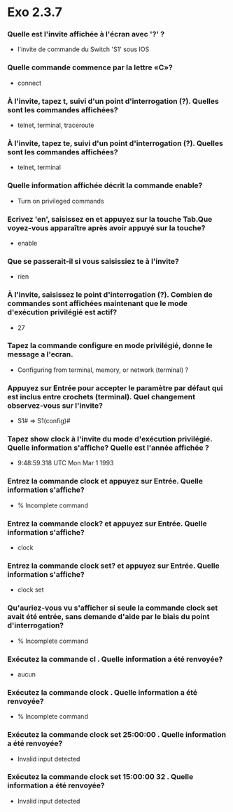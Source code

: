 # Exo 2.3.7

### Quelle est l'invite affichée à l'écran avec '?' ?

- l'invite de commande du Switch 'S1' sous IOS

### Quelle commande commence par la lettre «C»?

- connect

### À l'invite, tapez t, suivi d'un point d'interrogation (?). Quelles sont les commandes affichées?

- telnet, terminal, traceroute

### À l'invite, tapez te, suivi d'un point d'interrogation (?). Quelles sont les commandes affichées?

- telnet, terminal

### Quelle information affichée décrit la commande enable?

- Turn on privileged commands

### Ecrivez 'en', saisissez en et appuyez sur la touche Tab.Que voyez-vous apparaître après avoir appuyé sur la touche?

- enable

### Que se passerait-il si vous saisissiez te<Tab> à l'invite?

- rien

### À l'invite, saisissez le point d'interrogation (?). Combien de commandes sont affichées maintenant que le mode d'exécution privilégié est actif?

- 27

### Tapez la commande configure en mode privilégié, donne le message a l'ecran.

- Configuring from terminal, memory, or network (terminal) ?

### Appuyez sur Entrée pour accepter le paramètre par défaut qui est inclus entre crochets (terminal). Quel changement observez-vous sur l'invite?

- S1# => S1(config)#

### Tapez show clock à l'invite du mode d'exécution privilégié. Quelle information s'affiche? Quelle est l'année affichée ?

- 9:48:59.318 UTC Mon Mar 1 1993

### Entrez la commande clock et appuyez sur Entrée. Quelle information s'affiche?

- % Incomplete command

### Entrez la commande clock? et appuyez sur Entrée. Quelle information s'affiche?

- clock

### Entrez la commande clock set? et appuyez sur Entrée. Quelle information s'affiche?

- clock set

### Qu'auriez-vous vu s'afficher si seule la commande clock set avait été entrée, sans demande d'aide par le biais du point d'interrogation?

- % Incomplete command

### Exécutez la commande cl<tab> . Quelle information a été renvoyée?

- aucun

### Exécutez la commande clock . Quelle information a été renvoyée?

- % Incomplete command

### Exécutez la commande clock set 25:00:00 . Quelle information a été renvoyée?

- Invalid input detected

### Exécutez la commande clock set 15:00:00 32 . Quelle information a été renvoyée?

- Invalid input detected